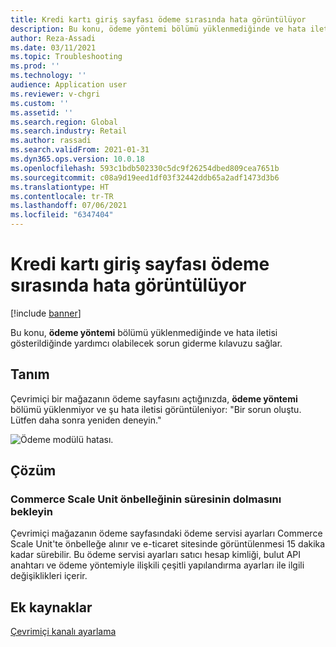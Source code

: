 ```yaml
---
title: Kredi kartı giriş sayfası ödeme sırasında hata görüntülüyor
description: Bu konu, ödeme yöntemi bölümü yüklenmediğinde ve hata iletisi gösterildiğinde yardımcı olabilecek sorun giderme kılavuzu sağlar.
author: Reza-Assadi
ms.date: 03/11/2021
ms.topic: Troubleshooting
ms.prod: ''
ms.technology: ''
audience: Application user
ms.reviewer: v-chgri
ms.custom: ''
ms.assetid: ''
ms.search.region: Global
ms.search.industry: Retail
ms.author: rassadi
ms.search.validFrom: 2021-01-31
ms.dyn365.ops.version: 10.0.18
ms.openlocfilehash: 593c1bdb502330c5dc9f26254dbed809cea7651b
ms.sourcegitcommit: c08a9d19eed1df03f32442ddb65a2adf1473d3b6
ms.translationtype: HT
ms.contentlocale: tr-TR
ms.lasthandoff: 07/06/2021
ms.locfileid: "6347404"
---
```

# <a name="credit-card-entry-page-shows-an-error-at-checkout"></a>Kredi kartı giriş sayfası ödeme sırasında hata görüntülüyor

[!include [banner](../../includes/banner.md)]

Bu konu, **ödeme yöntemi** bölümü yüklenmediğinde ve hata iletisi gösterildiğinde yardımcı olabilecek sorun giderme kılavuzu sağlar.

## <a name="description"></a>Tanım

Çevrimiçi bir mağazanın ödeme sayfasını açtığınızda, **ödeme yöntemi** bölümü yüklenmiyor ve şu hata iletisi görüntüleniyor: "Bir sorun oluştu. Lütfen daha sonra yeniden deneyin."

![Ödeme modülü hatası.](media/payment-module-error.jpg)

## <a name="resolution"></a>Çözüm

### <a name="wait-for-the-commerce-scale-unit-cache-to-expire"></a>Commerce Scale Unit önbelleğinin süresinin dolmasını bekleyin

Çevrimiçi mağazanın ödeme sayfasındaki ödeme servisi ayarları Commerce Scale Unit'te önbelleğe alınır ve e-ticaret sitesinde görüntülenmesi 15 dakika kadar sürebilir. Bu ödeme servisi ayarları satıcı hesap kimliği, bulut API anahtarı ve ödeme yöntemiyle ilişkili çeşitli yapılandırma ayarları ile ilgili değişiklikleri içerir.

## <a name="additional-resources"></a>Ek kaynaklar

[Çevrimiçi kanalı ayarlama](../channel-setup-online.md)
